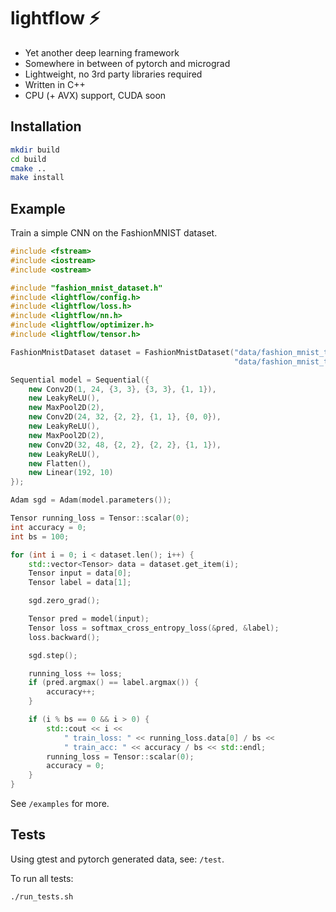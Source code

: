 # lightflow ⚡

- Yet another deep learning framework
- Somewhere in between of pytorch and micrograd
- Lightweight, no 3rd party libraries required
- Written in C++
- CPU (+ AVX) support, CUDA soon

## Installation

```bash
mkdir build
cd build
cmake ..
make install
```

## Example

Train a simple CNN on the FashionMNIST dataset. 

```c++
#include <fstream>
#include <iostream>
#include <ostream>

#include "fashion_mnist_dataset.h"
#include <lightflow/config.h>
#include <lightflow/loss.h>
#include <lightflow/nn.h>
#include <lightflow/optimizer.h>
#include <lightflow/tensor.h>

FashionMnistDataset dataset = FashionMnistDataset("data/fashion_mnist_train_vectors.csv",
                                                  "data/fashion_mnist_train_labels.csv");

Sequential model = Sequential({
    new Conv2D(1, 24, {3, 3}, {3, 3}, {1, 1}),
    new LeakyReLU(),
    new MaxPool2D(2),
    new Conv2D(24, 32, {2, 2}, {1, 1}, {0, 0}),
    new LeakyReLU(),
    new MaxPool2D(2),
    new Conv2D(32, 48, {2, 2}, {2, 2}, {1, 1}),
    new LeakyReLU(),
    new Flatten(),
    new Linear(192, 10)
});

Adam sgd = Adam(model.parameters());

Tensor running_loss = Tensor::scalar(0);
int accuracy = 0;
int bs = 100;

for (int i = 0; i < dataset.len(); i++) {
    std::vector<Tensor> data = dataset.get_item(i);
    Tensor input = data[0];
    Tensor label = data[1];

    sgd.zero_grad();

    Tensor pred = model(input);
    Tensor loss = softmax_cross_entropy_loss(&pred, &label);
    loss.backward();

    sgd.step();

    running_loss += loss;
    if (pred.argmax() == label.argmax()) {
        accuracy++;
    }

    if (i % bs == 0 && i > 0) {
        std::cout << i <<
            " train_loss: " << running_loss.data[0] / bs <<
            " train_acc: " << accuracy / bs << std::endl;
        running_loss = Tensor::scalar(0);
        accuracy = 0;
    }
}
```

See `/examples` for more.


## Tests

Using gtest and pytorch generated data, see: `/test`.

To run all tests:

```bash
./run_tests.sh
```











